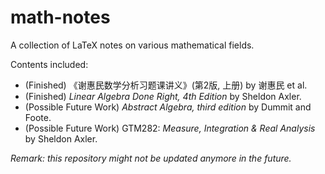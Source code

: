 # math-notes
A collection of LaTeX notes on various mathematical fields.

Contents included:
- (Finished) 《谢惠民数学分析习题课讲义》(第2版, 上册) by 谢惠民 et al.
- (Finished) *Linear Algebra Done Right, 4th Edition* by Sheldon Axler.
- (Possible Future Work) *Abstract Algebra, third edition* by Dummit and Foote.
- (Possible Future Work) GTM282: *Measure, Integration & Real Analysis* by Sheldon Axler.

_Remark: this repository might not be updated anymore in the future._
